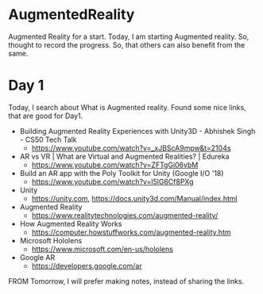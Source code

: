 # AugmentedReality
Augmented Reality for a start. Today, I am starting Augmented reality. So, thought to record the progress. So, that others can also benefit from the same. 

# Day 1
Today, I search about What is Augmented reality. Found some nice links, that are good for Day1.  
- Building Augmented Reality Experiences with Unity3D - Abhishek Singh - CS50 Tech Talk
  - https://www.youtube.com/watch?v=_xJBScA9mpw&t=2104s
- AR vs VR | What are Virtual and Augmented Realities? | Edureka
  - https://www.youtube.com/watch?v=ZFTgGi06vbM
- Build an AR app with the Poly Toolkit for Unity (Google I/O '18)
  - https://www.youtube.com/watch?v=l5lG6Cf8PXg
- Unity  
  - https://unity.com, https://docs.unity3d.com/Manual/index.html
- Augmented Reality  
  - https://www.realitytechnologies.com/augmented-reality/
- How Augmented Reality Works
  - https://computer.howstuffworks.com/augmented-reality.htm
- Microsoft Hololens
  - https://www.microsoft.com/en-us/hololens
- Google AR
  - https://developers.google.com/ar


FROM Tomorrow, I will prefer making notes, instead of sharing the links.
